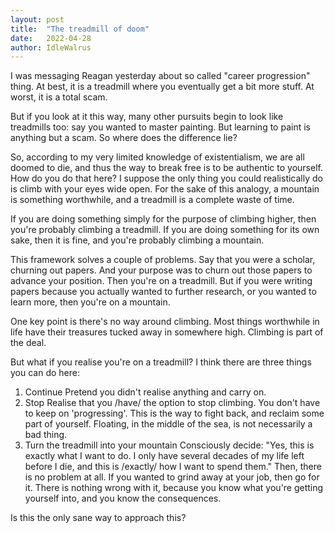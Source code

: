 ```yaml
---
layout: post
title:  "The treadmill of doom"
date:   2022-04-28
author: IdleWalrus
---
```

I was messaging Reagan yesterday about so called "career progression" thing. At best, it is a treadmill where you eventually get a bit more stuff. At worst, it is a total scam.

But if you look at it this way, many other pursuits begin to look like treadmills too: say you wanted to master painting. But learning to paint is anything but a scam. So where does the difference lie?

So, according to my very limited knowledge of existentialism, we are all doomed to die, and thus the way to break free is to be authentic to yourself. How do you do that here? I suppose the only thing you could realistically do is climb with your eyes wide open. For the sake of this analogy, a mountain is something worthwhile, and a treadmill is a complete waste of time.

If you are doing something simply for the purpose of climbing higher, then you're probably climbing a treadmill. If you are doing something for its own sake, then it is fine, and you're probably climbing a mountain.

This framework solves a couple of problems. Say that you were a scholar, churning out papers. And your purpose was to churn out those papers to advance your position. Then you're on a treadmill. But if you were writing papers because you actually wanted to further research, or you wanted to learn more, then you're on a mountain.

One key point is there's no way around climbing. Most things worthwhile in life have their treasures tucked away in somewhere high. Climbing is part of the deal.

But what if you realise you're on a treadmill? I think there are three things you can do here:
1. Continue
   Pretend you didn't realise anything and carry on.
2. Stop
   Realise that you /have/ the option to stop climbing. You don't have to keep on 'progressing'. This is the way to fight back, and reclaim some part of yourself. Floating, in the middle of the sea, is not necessarily a bad thing.
3. Turn the treadmill into your mountain
   Consciously decide: "Yes, this is exactly what I want to do. I only have several decades of my life left before I die, and this is /exactly/ how I want to spend them." Then, there is no problem at all. If you wanted to grind away at your job, then go for it. There is nothing wrong with it, because you know what you're getting yourself into, and you know the consequences.

Is this the only sane way to approach this?

